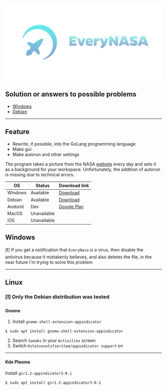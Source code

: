 <p align="center"><img src="./src/icons/EveryNASA-banner.png" alt="EveryNasa banner"></p>

## Solution or answers to possible problems
- [Windows](#windows)
- [Debian](#linux)

---
## **Feature**
- Rewrite, if possible, into the GoLang programming language
- Make gui
- Make autorun and other settings

The program takes a picture from the NASA [website](https://apod.nasa.gov/apod) every day 
and sets it as a background for your workspace. 
Unfortunately, the addition of autorun is missing due to technical errors.

| OS      	| Status      	| Download link                                                                        	|
|---------	|-------------	|--------------------------------------------------------------------------------------	|
| Windows 	| Available   	| [Download](https://github.com/Redume/EveryNasa/releases/download/v1.6/EveryNasa.exe) 	|
| Debian  	| Available   	| [Download](https://github.com/Redume/EveryNasa/releases/download/v1.6/EveryNasa)     	|
| Andorid 	| Dev         	| [Google Play](https://play.google.com/store/apps/details?id=ru.murzify.everynasa)    	|
| MacOS   	| Unavailable 	|                                                                                      	|
| iOS     	| Unavailable 	|                                                                                      	|
## Windows

[❗] If you get a notification that `EveryNasa` is a virus, 
then disable the antivirus because it mistakenly believes, 
and also deletes the file, in the near future I'm trying to solve this problem

---

## Linux

### [❗] Only the Debian distribution was tested

#### Gnome

1. Install `gnome-shell-extension-appindicator`
```shell
$ sudo apt install gnome-shell-extension-appindicator
```
2. Search `tweaks` in your `Activities` screen
3. Switch `Kstatusnotifieritem/appindicator support` on

---

#### Kde Plasma

Install `gir1.2-appindicator3-0.1`

```shell
$ sudo apt install gir1.2-appindicator3-0.1
```
